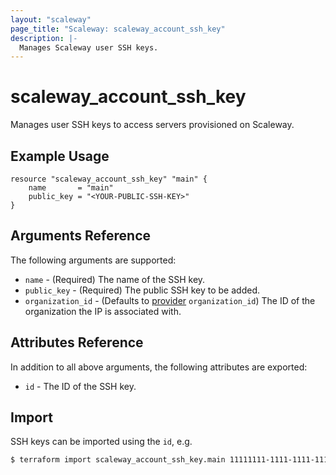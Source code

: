```yaml
---
layout: "scaleway"
page_title: "Scaleway: scaleway_account_ssh_key"
description: |-
  Manages Scaleway user SSH keys.
---
```


# scaleway_account_ssh_key

Manages user SSH keys to access servers provisioned on Scaleway.

## Example Usage

```hcl
resource "scaleway_account_ssh_key" "main" {
    name 	   = "main"
    public_key = "<YOUR-PUBLIC-SSH-KEY>"
}
```

## Arguments Reference

The following arguments are supported:

- `name` - (Required) The name of the SSH key.
- `public_key` - (Required) The public SSH key to be added.
- `organization_id` - (Defaults to [provider](../index.md#organization_id) `organization_id`) The ID of the organization the IP is associated with.

## Attributes Reference

In addition to all above arguments, the following attributes are exported:

- `id` - The ID of the SSH key.

## Import

SSH keys can be imported using the `id`, e.g.

```bash
$ terraform import scaleway_account_ssh_key.main 11111111-1111-1111-1111-111111111111
```
